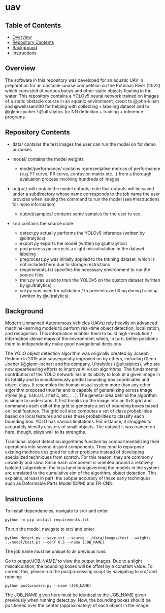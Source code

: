 # uav


## Table of Contents
- [Overview](#overview)
- [Repository Contents](#repository-contents)
- [Background](#background)
- [Instructions](#instructions)

## Overview
The software in this repository was developed for an aquatic UAV in preparation for an obstacle course competition on the Potomac River (2022) which consisted of various buoys and other static objects floating in the water. This repository contains a YOLOv5 neural network trained on images of a static obstacle course in an aquatic environment; credit to @john-kliem and @wellssam100 for helping with collecting + labeling dataset and to @glenn-jocher / @ultralytics for NN definition + training + inference programs.

## Repository Contents

- data/ contains the test images the user can run the model on for demo purposes

- model/ contains the model weights
	- model/performance/ contains representative metrics of performance (e.g. F1 curve, PR curve, confusion matrix etc...) from a thorough evaluation process involving hundreds of images

- output/ will contain the model outputs; note that outputs will be saved under a subdirectory whose name corresponds to the job name the user provides when issuing the command to run the model (see #instructions for more information)
	- output/samples/ contains some samples for the user to see.

- src/ contains the source code 
	- detect.py actually performs the YOLOv5 inference (written by @ultralytics)
	- export.py exports the model (written by @ultralytics)
	- postprocess.py corrects a slight miscalculation in the dataset labeling
	- preprocess.py was initially applied to the training dataset, which is not included here due to storage restrictions
	- requirements.txt specifies the necessary environment to run the source files
	- train.py was used to train the YOLOv5 on the custom dataset (written by @ultralytics)
	- val.py was used for validation / to prevent overfitting during training (written by @ultralytics)


## Background
 Modern Unmanned Autonomous Vehicles (UAVs) rely heavily on advanced machine-learning models to perform real-time object detection, localization, and recognition. This information enables them to build high-resolution / information-dense maps of the environment which, in turn, better positions them to independently make good navigational decisions.

 The YOLO object detection algorithm was originally created by Joseph Redmon in 2015 and subsequently improved on by others, including Glenn Jocher (@glenn-jocher) and his company, Ultralytics (@ultralytics), who are now spearheading efforts to improve AI vision algorithms. The fundamental contribution of the YOLO network lies in its ability to look at a given image in its totality and to simultaneously predict bounding box coordinates and object class. It resembles the human visual system more than any other algorithm proposed thus far and is capable of generalizing across image styles (e.g. natural, artistic, etc. . . ). The general idea behind the algorithm is simple to understand. It first breaks up the image into an SxS grid and commands each cell of the grid to generate a set of bounding boxes based on local features. The grid cell also computes a set of class probabilities based on local features and uses these probabilities to classify each bounding box. YOLO has various limitations. For instance, it struggles to accurately identify clusters of small objects. The dataset it was trained on here, though, plays well to its strengths.

 Traditional object detection algorithms function by compartmentalizing their operations into several disjoint components. They tend to repurpose existing methods designed for other problems instead of developing specialized techniques from scratch. For this reason, they are commonly unwieldy and slow. Since each component is oriented around a relatively isolated subproblem, the loss functions governing the models in the system are unrelated to the cumulative aim of the algorithm, object detection. This explains, at least in part, the subpar accuracy of these early techniques such as Deformable Parts Model (DPM) and FR-CNN. 

## Instructions
To install dependencies, navigate to src/ and enter
~~~
python -m pip install requirements.txt
~~~

To run the model, navigate to src/ and enter

~~~
python detect.py --save-txt --source ../data/images/test --weights ../model/best.pt --conf 0.5 --name [JOB_NAME]
~~~

The job name must be unique to all previous runs.

Go to output/JOB_NAME/ to view the output images. Due to a slight miscalculation, the bounding boxes will be offset by a constant value. To correct this, please run the postprocessing script by navigating to src/ and running:

~~~
python postprocess.py --name [JOB_NAME]
~~~

The JOB_NAME given here must be identical to the JOB_NAME given previously when running detect.py. Now, the bounding boxes should be positioned over the center (approximately) of each object in the image.








